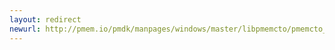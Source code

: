 ```yaml
---
layout: redirect
newurl: http://pmem.io/pmdk/manpages/windows/master/libpmemcto/pmemcto_malloc.3.html
---
```

